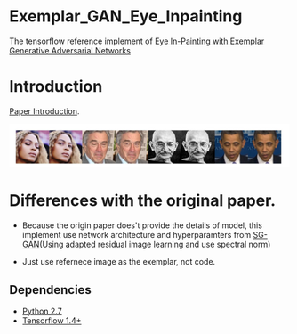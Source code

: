 # Exemplar_GAN_Eye_Inpainting
The tensorflow reference implement of [Eye In-Painting with Exemplar Generative Adversarial Networks](https://arxiv.org/abs/1712.03999)  

# Introduction

[Paper Introduction](https://github.com/bdol/exemplar_gans).

<p align="center">
  <img src="/images/paper_result.jpg">
</p>

# Differences with the original paper.

- Because the origin paper does't provide the details of model, this implement use network architecture and hyperparamters from [SG-GAN](https://github.com/zhangqianhui/Sparsely_Grouped_GAN)(Using adapted residual image learning and use spectral norm)

- Just use refernece image as the exemplar, not code.

## Dependencies
* [Python 2.7](https://www.python.org/download/releases/2.7/)
* [Tensorflow 1.4+](https://github.com/tensorflow/tensorflow)


